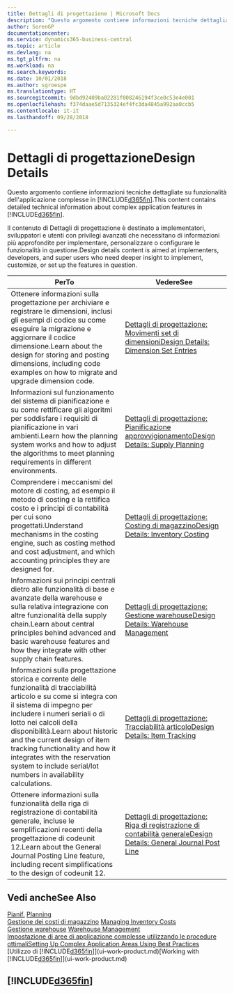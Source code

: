 ```yaml
---
title: Dettagli di progettazione | Microsoft Docs
description: "Questo argomento contiene informazioni tecniche dettagliate su funzionalità dell'applicazione complesse in Business Central."
author: SorenGP
documentationcenter: 
ms.service: dynamics365-business-central
ms.topic: article
ms.devlang: na
ms.tgt_pltfrm: na
ms.workload: na
ms.search.keywords: 
ms.date: 10/01/2018
ms.author: sgroespe
ms.translationtype: HT
ms.sourcegitcommit: 9dbd92409ba02281f008246194f3ce0c53e4e001
ms.openlocfilehash: f374daae5d7135324ef4fc3da4845a992aa0ccb5
ms.contentlocale: it-it
ms.lasthandoff: 09/28/2018

---
```

# <a name="design-details"></a><span data-ttu-id="c23df-103">Dettagli di progettazione</span><span class="sxs-lookup"><span data-stu-id="c23df-103">Design Details</span></span>
<span data-ttu-id="c23df-104">Questo argomento contiene informazioni tecniche dettagliate su funzionalità dell'applicazione complesse in [!INCLUDE[d365fin](includes/d365fin_md.md)].</span><span class="sxs-lookup"><span data-stu-id="c23df-104">This content contains detailed technical information about complex application features in [!INCLUDE[d365fin](includes/d365fin_md.md)].</span></span>  

 <span data-ttu-id="c23df-105">Il contenuto di Dettagli di progettazione è destinato a implementatori, sviluppatori e utenti con privilegi avanzati che necessitano di informazioni più approfondite per implementare, personalizzare o configurare le funzionalità in questione.</span><span class="sxs-lookup"><span data-stu-id="c23df-105">Design details content is aimed at implementers, developers, and super users who need deeper insight to implement, customize, or set up the features in question.</span></span>  

|<span data-ttu-id="c23df-106">**Per**</span><span class="sxs-lookup"><span data-stu-id="c23df-106">**To**</span></span>|<span data-ttu-id="c23df-107">**Vedere**</span><span class="sxs-lookup"><span data-stu-id="c23df-107">**See**</span></span>|  
|------------|-------------|  
|<span data-ttu-id="c23df-108">Ottenere informazioni sulla progettazione per archiviare e registrare le dimensioni, inclusi gli esempi di codice su come eseguire la migrazione e aggiornare il codice dimensione.</span><span class="sxs-lookup"><span data-stu-id="c23df-108">Learn about the design for storing and posting dimensions, including code examples on how to migrate and upgrade dimension code.</span></span>|[<span data-ttu-id="c23df-109">Dettagli di progettazione: Movimenti set di dimensioni</span><span class="sxs-lookup"><span data-stu-id="c23df-109">Design Details: Dimension Set Entries</span></span>](design-details-dimension-set-entries.md)|  
|<span data-ttu-id="c23df-110">Informazioni sul funzionamento del sistema di pianificazione e su come rettificare gli algoritmi per soddisfare i requisiti di pianificazione in vari ambienti.</span><span class="sxs-lookup"><span data-stu-id="c23df-110">Learn how the planning system works and how to adjust the algorithms to meet planning requirements in different environments.</span></span>|[<span data-ttu-id="c23df-111">Dettagli di progettazione: Pianificazione approvvigionamento</span><span class="sxs-lookup"><span data-stu-id="c23df-111">Design Details: Supply Planning</span></span>](design-details-supply-planning.md)|  
|<span data-ttu-id="c23df-112">Comprendere i meccanismi del motore di costing, ad esempio il metodo di costing e la rettifica costo e i principi di contabilità per cui sono progettati.</span><span class="sxs-lookup"><span data-stu-id="c23df-112">Understand mechanisms in the costing engine, such as costing method and cost adjustment, and which accounting principles they are designed for.</span></span>|[<span data-ttu-id="c23df-113">Dettagli di progettazione: Costing di magazzino</span><span class="sxs-lookup"><span data-stu-id="c23df-113">Design Details: Inventory Costing</span></span>](design-details-inventory-costing.md)|  
|<span data-ttu-id="c23df-114">Informazioni sui principi centrali dietro alle funzionalità di base e avanzate della warehouse e sulla relativa integrazione con altre funzionalità della supply chain.</span><span class="sxs-lookup"><span data-stu-id="c23df-114">Learn about central principles behind advanced and basic warehouse features and how they integrate with other supply chain features.</span></span>|[<span data-ttu-id="c23df-115">Dettagli di progettazione: Gestione warehouse</span><span class="sxs-lookup"><span data-stu-id="c23df-115">Design Details: Warehouse Management</span></span>](design-details-warehouse-management.md)|  
|<span data-ttu-id="c23df-116">Informazioni sulla progettazione storica e corrente delle funzionalità di tracciabilità articolo e su come si integra con il sistema di impegno per includere i numeri seriali o di lotto nei calcoli della disponibilità.</span><span class="sxs-lookup"><span data-stu-id="c23df-116">Learn about historic and the current design of item tracking functionality and how it integrates with the reservation system to include serial/lot numbers in availability calculations.</span></span>|[<span data-ttu-id="c23df-117">Dettagli di progettazione: Tracciabilità articolo</span><span class="sxs-lookup"><span data-stu-id="c23df-117">Design Details: Item Tracking</span></span>](design-details-item-tracking.md)|  
|<span data-ttu-id="c23df-118">Ottenere informazioni sulla funzionalità della riga di registrazione di contabilità generale, incluse le semplificazioni recenti della progettazione di codeunit 12.</span><span class="sxs-lookup"><span data-stu-id="c23df-118">Learn about the General Journal Posting Line feature, including recent simplifications to the design of codeunit 12.</span></span>|[<span data-ttu-id="c23df-119">Dettagli di progettazione: Riga di registrazione di contabilità generale</span><span class="sxs-lookup"><span data-stu-id="c23df-119">Design Details: General Journal Post Line</span></span>](design-details-general-journal-post-line.md)|  

## <a name="see-also"></a><span data-ttu-id="c23df-120">Vedi anche</span><span class="sxs-lookup"><span data-stu-id="c23df-120">See Also</span></span>  
 <span data-ttu-id="c23df-121">[Pianif.](production-planning.md) </span><span class="sxs-lookup"><span data-stu-id="c23df-121">[Planning](production-planning.md) </span></span>  
 <span data-ttu-id="c23df-122">[Gestione dei costi di magazzino](finance-manage-inventory-costs.md) </span><span class="sxs-lookup"><span data-stu-id="c23df-122">[Managing Inventory Costs](finance-manage-inventory-costs.md) </span></span>  
 <span data-ttu-id="c23df-123">[Gestione warehouse](warehouse-manage-warehouse.md) </span><span class="sxs-lookup"><span data-stu-id="c23df-123">[Warehouse Management](warehouse-manage-warehouse.md) </span></span>  
 [<span data-ttu-id="c23df-124">Impostazione di aree di applicazione complesse utilizzando le procedure ottimali</span><span class="sxs-lookup"><span data-stu-id="c23df-124">Setting Up Complex Application Areas Using Best Practices</span></span>](set-up-complex-application-areas-using-best-practices.md)  
 <span data-ttu-id="c23df-125">[Utilizzo di [!INCLUDE[d365fin](includes/d365fin_md.md)]](ui-work-product.md)</span><span class="sxs-lookup"><span data-stu-id="c23df-125">[Working with [!INCLUDE[d365fin](includes/d365fin_md.md)]](ui-work-product.md)</span></span>

 ## [!INCLUDE[d365fin](includes/free_trial_md.md)]  
  

